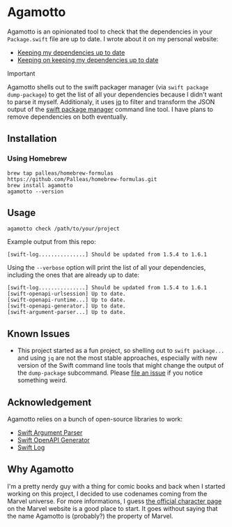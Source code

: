 # Agamotto

Agamotto is an opinionated tool to check that the dependencies in your `Package.swift` file are up to date. I wrote about it on my personal website:

* [Keeping my dependencies up to date](https://romain.codes/2022/04/28/keeping-my-dependencies-up-to-date/)
* [Keeping on keeping my dependencies up to date](https://romain.codes/2024/02/20/keeping-on-keeping-my-dependencies-up-to-date/)

> [!IMPORTANT]  
> Agamotto shells out to the swift packager manager (via `swift package dump-package`) to get the list of all your dependencies because I didn't want to parse it myself.
> Additionaly, it uses [jq](https://jqlang.github.io/jq/) to filter and transform the JSON output of the [swift package manager](https://www.swift.org/documentation/package-manager/) command line tool. I have plans to remove dependencies on both eventually.

## Installation 

### Using Homebrew 

```shell
brew tap palleas/homebrew-formulas https://github.com/Palleas/homebrew-formulas.git
brew install agamotto
agamotto --version
```

## Usage

```shell
agamotto check /path/to/your/project
```

Example output from this repo:
```
[swift-log...............] Should be updated from 1.5.4 to 1.6.1
```

Using the `--verbose` option will print the list of all your dependencies, including the ones that are already up to date:

```
[swift-log...............] Should be updated from 1.5.4 to 1.6.1
[swift-openapi-urlsession] Up to date.
[swift-openapi-runtime...] Up to date.
[swift-openapi-generator.] Up to date.
[swift-argument-parser...] Up to date.
```

## Known Issues

* This project started as a fun project, so shelling out to `swift package...` and using `jq` are not the most stable approaches, especially with new version of the Swift command line tools that might change the output of the `dump-package` subcommand. Please [file an issue](https://github.com/Palleas/Agamotto/issues/new) if you notice something weird.

## Acknowledgement

Agamotto relies on a bunch of open-source libraries to work: 
* [Swift Argument Parser](https://github.com/apple/swift-argument-parser)
* [Swift OpenAPI Generator](https://github.com/apple/swift-openapi-generator)
* [Swift Log](https://github.com/apple/swift-log)

## Why Agamotto

I'm a pretty nerdy guy with a thing for comic books and back when I started working on this project, I decided to use codenames coming from the Marvel universe. For more informations, I guess [the official character page](https://marvel.fandom.com/wiki/Agamotto_(Earth-616)) on the Marvel website is a good place to start. It goes without saying that the name Agamotto is (probably?) the property of Marvel.
